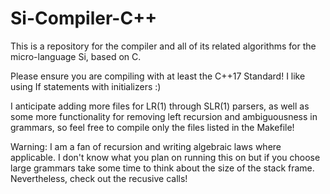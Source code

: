 # Si-Compiler-C++
This is a repository for the compiler and all of its related algorithms for the micro-language Si, based on C.

Please ensure you are compiling with at least the C++17 Standard! I like using If statements with initializers :)

I anticipate adding more files for LR(1) through SLR(1) parsers, as well as some more functionality for removing left recursion and ambiguousness in grammars,
so feel free to compile only the files listed in the Makefile!

Warning: I am a fan of recursion and writing algebraic laws where applicable. I don't know what you plan on running this on but if you choose large grammars take some
time to think about the size of the stack frame. Nevertheless, check out the recusive calls!
